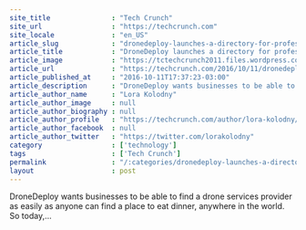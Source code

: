 ```yaml
---
site_title               : "Tech Crunch"
site_url                 : "https://techcrunch.com"
site_locale              : "en_US"
article_slug             : "dronedeploy-launches-a-directory-for-professional-drone-operators"
article_title            : "DroneDeploy launches a directory for professional drone operators"
article_image            : "https://tctechcrunch2011.files.wordpress.com/2016/10/dronedeploy-drone-mapping-directory-example-profile-10-10-16.png?w=764&h=400&crop=1"
article_url              : "https://techcrunch.com/2016/10/11/dronedeploy-launches-a-directory-for-professional-drone-operators/"
article_published_at     : "2016-10-11T17:37:23-03:00"
article_description      : "DroneDeploy wants businesses to be able to find a drone services provider as easily as anyone can find a place to eat dinner, anywhere in the world. So today,..."
article_author_name      : "Lora Kolodny"
article_author_image     : null
article_author_biography : null
article_author_profile   : "https://techcrunch.com/author/lora-kolodny/"
article_author_facebook  : null
article_author_twitter   : "https://twitter.com/lorakolodny"
category                 : ['technology']
tags                     : ['Tech Crunch']
permalink                : "/:categories/dronedeploy-launches-a-directory-for-professional-drone-operators/"
layout                   : post
---
```


DroneDeploy wants businesses to be able to find a drone services provider as easily as anyone can find a place to eat dinner, anywhere in the world. So today,...
